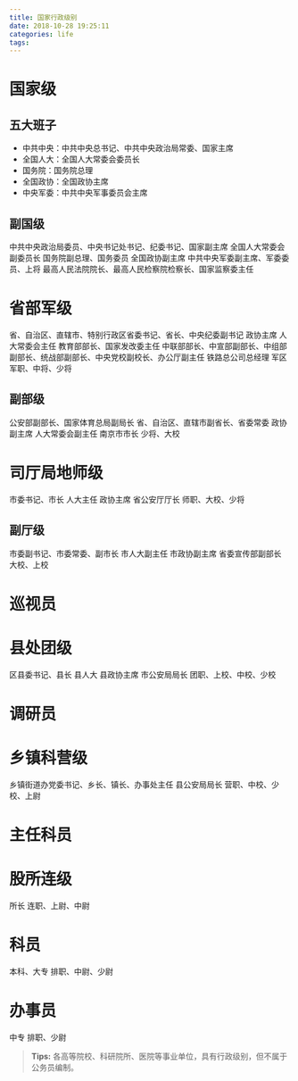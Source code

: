 ```yaml
---
title: 国家行政级别
date: 2018-10-28 19:25:11
categories: life
tags:
---
```


# 国家级

## 五大班子

+ 中共中央：中共中央总书记、中共中央政治局常委、国家主席
+ 全国人大：全国人大常委会委员长
+ 国务院：国务院总理
+ 全国政协：全国政协主席
+ 中央军委：中共中央军事委员会主席


## 副国级

中共中央政治局委员、中央书记处书记、纪委书记、国家副主席
全国人大常委会副委员长
国务院副总理、国务委员
全国政协副主席
中共中央军委副主席、军委委员、上将
最高人民法院院长、最高人民检察院检察长、国家监察委主任


# 省部军级

省、自治区、直辖市、特别行政区省委书记、省长、中央纪委副书记
政协主席
人大常委会主任
教育部部长、国家发改委主任
中联部部长、中宣部副部长、中组部副部长、统战部副部长、中央党校副校长、办公厅副主任
铁路总公司总经理
军区军职、中将、少将


## 副部级

公安部副部长、国家体育总局副局长
省、自治区、直辖市副省长、省委常委
政协副主席
人大常委会副主任
南京市市长
少将、大校


# 司厅局地师级

市委书记、市长
人大主任
政协主席
省公安厅厅长
师职、大校、少将


## 副厅级

市委副书记、市委常委、副市长
市人大副主任
市政协副主席
省委宣传部副部长
大校、上校


# 巡视员


# 县处团级

区县委书记、县长
县人大
县政协主席
市公安局局长
团职、上校、中校、少校


# 调研员


# 乡镇科营级

乡镇街道办党委书记、乡长、镇长、办事处主任
县公安局局长
营职、中校、少校、上尉


# 主任科员


# 股所连级

所长
连职、上尉、中尉


# 科员

本科、大专
排职、中尉、少尉


# 办事员

中专
排职、少尉


> **Tips:** 各高等院校、科研院所、医院等事业单位，具有行政级别，但不属于公务员编制。